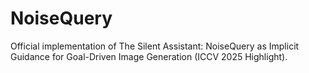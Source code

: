 # NoiseQuery
Official implementation of The Silent Assistant: NoiseQuery as Implicit Guidance for Goal-Driven Image Generation (ICCV 2025 Highlight).
